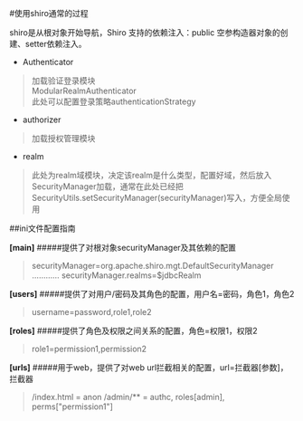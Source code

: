 #使用shiro通常的过程

 shiro是从根对象开始导航，Shiro 支持的依赖注入：public
                 空参构造器对象的创建、setter依赖注入。
*   Authenticator    
>加载验证登录模块  
  ModularRealmAuthenticator  
  此处可以配置登录策略authenticationStrategy
  
*  authorizer
>加载授权管理模块

* realm
>此处为realm域模块，决定该realm是什么类型，配置好域，然后放入SecurityManager加载，通常在此处已经把SecurityUtils.setSecurityManager(securityManager)写入，方便全局使用

##ini文件配置指南

**[main]**
#####提供了对根对象securityManager及其依赖的配置
>securityManager=org.apache.shiro.mgt.DefaultSecurityManager
…………
securityManager.realms=$jdbcRealm


**[users]**
#####提供了对用户/密码及其角色的配置，用户名=密码，角色1，角色2
>username=password,role1,role2  


**[roles]**
#####提供了角色及权限之间关系的配置，角色=权限1，权限2
>role1=permission1,permission2


**[urls]**
#####用于web，提供了对web url拦截相关的配置，url=拦截器[参数]，拦截器
>/index.html = anon
/admin/** = authc, roles[admin], perms["permission1"]


 
                 

